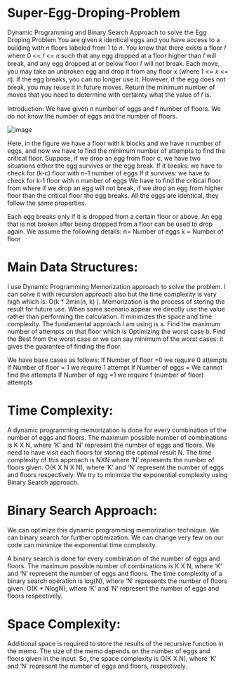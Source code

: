 # Super-Egg-Droping-Problem

Dynamic Programming and Binary Search Approach to solve the Egg Droping Problem You are given 𝑘 identical eggs and you have access to a building with 𝑛 floors labeled from 1 to 𝑛. You know that there exists a floor 𝑓 where 0 <= 𝑓 <= 𝑛 such that any egg dropped at a floor higher than 𝑓 will break, and any egg dropped at or below floor 𝑓 will not break. Each move, you may take an unbroken egg and drop it from any floor 𝑥 (where 1 <= 𝑥 <= 𝑛). If the egg breaks, you can no longer use it. However, if the egg does not break, you may reuse it in future moves. Return the minimum number of moves that you need to determine with certainty what the value of 𝑓 is.

Introduction: We have given n number of eggs and f number of floors. We do not know the number of eggs and the number of floors.

![image](https://user-images.githubusercontent.com/92689432/228456652-5f09c1a4-b9c3-4f74-90b4-7650c3938af8.png)

Here, in the figure we have a floor with k blocks and we have n number of eggs, and now we have to find the minimum number of attempts to find the critical floor. Suppose, if we drop an egg from floor c, we have two situations either the egg survives or the egg break. If it breaks: we have to check for (k-c) floor with n-1 number of eggs If it survives: we have to check for k-1 floor with n number of eggs We have to find the critical floor from where if we drop an egg will not break, if we drop an egg from higher floor than the critical floor the egg breaks. All the eggs are identical, they follow the same properties.

Each egg breaks only if it is dropped from a certain floor or above.
An egg that is not broken after being dropped from a floor can be used to drop again. We assume the following details:
n= Number of eggs k = Number of floor

# Main Data Structures:

I use Dynamic Programming Memorization approach to solve the problem. I can solve it with recursion approach also but the time complexity is very high which is: O(k * 2min(n, k) ). Memorization is the process of storing the result for future use. When same scenario appear we directly use the value rather than performing the calculation. It minimizes the space and time complexity.
The fundamental approach I am using is a. Find the maximum number of attempts on that floor which is Optimizing the worst case b. Find the Best from the worst case or we can say minimum of the worst cases: it gives the guarantee of finding the floor.

We have base cases as follows: If Number of floor =0 we require 0 attempts If Number of floor = 1 we require 1 attempt If Number of eggs = We cannot find the attempts If Number of egg =1 we require f (number of floor) attempts

# Time Complexity:

A dynamic programming memorization is done for every combination of the number of eggs and floors. The maximum possible number of combinations is K X N, where ‘K’ and ‘N’ represent the number of eggs and floors. We need to have visit each floors for storing the optimal result N. The time complexity of this approach is NXN where ‘N’ represents the number of floors given. O(K X N X N), where ‘K’ and ‘N’ represent the number of eggs and floors respectively. We try to minimize the exponential complexity using Binary Search approach.


# Binary Search Approach:

We can optimize this dynamic programming memorization technique. We can binary search for further optimization. We can change very few on our code can minimize the exponential time complexity.

A binary search is done for every combination of the number of eggs and floors. The maximum possible number of combinations is K X N, where ‘K’ and ‘N’ represent the number of eggs and floors. The time complexity of a binary search operation is log(N), where ‘N’ represents the number of floors given. O(K * NlogN), where ‘K’ and ‘N’ represent the number of eggs and floors respectively.

# Space Complexity:

Additional space is required to store the results of the recursive function in the memo. The size of the memo depends on the number of eggs and floors given in the input. So, the space complexity is O(K X N), where ‘K’ and ‘N’ represent the number of eggs and floors, respectively.

